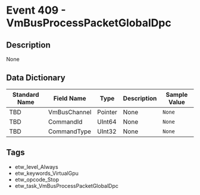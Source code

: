 # Event 409 - VmBusProcessPacketGlobalDpc

## Description
None

## Data Dictionary
|Standard Name|Field Name|Type|Description|Sample Value|
|---|---|---|---|---|
|TBD|VmBusChannel|Pointer|None|`None`|
|TBD|CommandId|UInt64|None|`None`|
|TBD|CommandType|UInt32|None|`None`|

## Tags
* etw_level_Always
* etw_keywords_VirtualGpu
* etw_opcode_Stop
* etw_task_VmBusProcessPacketGlobalDpc